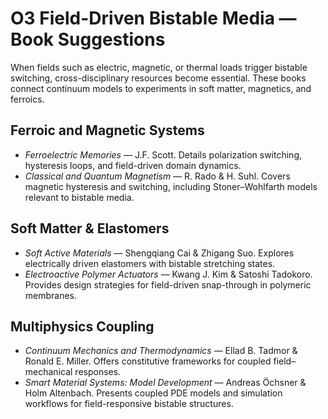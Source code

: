 # O3 Field-Driven Bistable Media — Book Suggestions

When fields such as electric, magnetic, or thermal loads trigger bistable switching, cross-disciplinary resources become essential. These books connect continuum models to experiments in soft matter, magnetics, and ferroics.

## Ferroic and Magnetic Systems
- *Ferroelectric Memories* — J.F. Scott. Details polarization switching, hysteresis loops, and field-driven domain dynamics.
- *Classical and Quantum Magnetism* — R. Rado & H. Suhl. Covers magnetic hysteresis and switching, including Stoner–Wohlfarth models relevant to bistable media.

## Soft Matter & Elastomers
- *Soft Active Materials* — Shengqiang Cai & Zhigang Suo. Explores electrically driven elastomers with bistable stretching states.
- *Electroactive Polymer Actuators* — Kwang J. Kim & Satoshi Tadokoro. Provides design strategies for field-driven snap-through in polymeric membranes.

## Multiphysics Coupling
- *Continuum Mechanics and Thermodynamics* — Ellad B. Tadmor & Ronald E. Miller. Offers constitutive frameworks for coupled field–mechanical responses.
- *Smart Material Systems: Model Development* — Andreas Öchsner & Holm Altenbach. Presents coupled PDE models and simulation workflows for field-responsive bistable structures.

